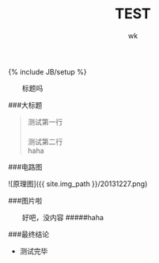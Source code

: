 ﻿---
layout: post
title: "TEST"
author: wk
description: "不知道"
category: 他山之石
tags: 
    - 测试啊啊啊 
---
{% include JB/setup %}

　　标题吗

<!--more-->

###大标题

>测试第一行  
　  
>测试第二行 
　  
>haha  

###电路图

![原理图]({{ site.img_path }}/20131227.png)

###图片啦

　　好吧，没内容
#####haha




###最终结论

* 测试完毕